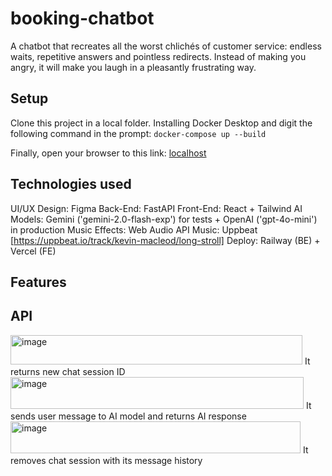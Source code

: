 # booking-chatbot
A chatbot that recreates all the worst chlichés of customer service: endless waits, repetitive answers and pointless redirects. Instead of making you angry, it will make you laugh in a pleasantly frustrating way.

## Setup
Clone this project in a local folder.
Installing Docker Desktop and digit the following command in the prompt:
`docker-compose up --build`

Finally, open your browser to this link: [localhost](http://localhost:5173/)

## Technologies used
UI/UX Design: Figma
Back-End: FastAPI
Front-End: React + Tailwind
AI Models: Gemini ('gemini-2.0-flash-exp') for tests + OpenAI ('gpt-4o-mini') in production
Music Effects: Web Audio API
Music: Uppbeat [https://uppbeat.io/track/kevin-macleod/long-stroll]
Deploy: Railway (BE) + Vercel (FE)

## Features


## API
<img width="467" height="47" alt="image" src="https://github.com/user-attachments/assets/008cad59-e1a2-4805-ac58-8a15a62bcea5" />
It returns new chat session ID

<img width="469" height="51" alt="image" src="https://github.com/user-attachments/assets/add30a65-24f8-4f51-89d2-a61d4697b011" />
It sends user message to AI model and returns AI response

<img width="464" height="51" alt="image" src="https://github.com/user-attachments/assets/9da3c37c-6d2b-4c47-97f3-7be1aaa89857" />
It removes chat session with its message history





